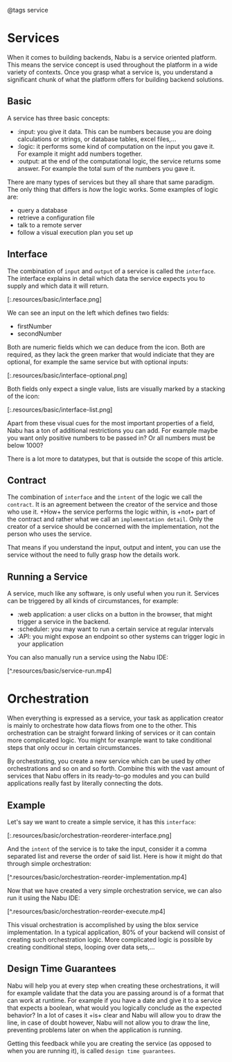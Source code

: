 @tags service

# Services

When it comes to building backends, Nabu is a service oriented platform. This means the service concept is used throughout the platform in a wide variety of contexts. Once you grasp what a service is, you understand a significant chunk of what the platform offers for building backend solutions.

## Basic

A service has three basic concepts:

- :input: you give it data. This can be numbers because you are doing calculations or strings, or database tables, excel files,... 
- :logic: it performs some kind of computation on the input you gave it. For example it might add numbers together.
- :output: at the end of the computational logic, the service returns some answer. For example the total sum of the numbers you gave it.

There are many types of services but they all share that same paradigm. The only thing that differs is _how_ the logic works. 
Some examples of logic are: 

- query a database
- retrieve a configuration file
- talk to a remote server
- follow a visual execution plan you set up

## Interface

The combination of ``input`` and ``output`` of a service is called the ``interface``. The interface explains in detail which data the service expects you to supply and which data it will return.

[:.resources/basic/interface.png]

We can see an input on the left which defines two fields:

- firstNumber
- secondNumber

Both are numeric fields which we can deduce from the icon. Both are required, as they lack the green marker that would indiciate that they are optional, for example the same service but with optional inputs:

[:.resources/basic/interface-optional.png]

Both fields only expect a single value, lists are visually marked by a stacking of the icon:

[:.resources/basic/interface-list.png]

Apart from these visual cues for the most important properties of a field, Nabu has a ton of additional restrictions you can add. For example maybe you want only positive numbers to be passed in? Or all numbers must be below 1000?

There is a lot more to datatypes, but that is outside the scope of this article.

## Contract

The combination of ``interface`` and the ``intent`` of the logic we call the ``contract``. It is an agreement between the creator of the service and those who use it. +How+ the service performs the logic within, is +not+ part of the contract and rather what we call an ``implementation detail``. Only the creator of a service should be concerned with the implementation, not the person who uses the service.

That means if you understand the input, output and intent, you can use the service without the need to fully grasp how the details work.

## Running a Service

A service, much like any software, is only useful when you run it. Services can be triggered by all kinds of circumstances, for example:

- :web application: a user clicks on a button in the browser, that might trigger a service in the backend.
- :scheduler: you may want to run a certain service at regular intervals
- :API: you might expose an endpoint so other systems can trigger logic in your application

You can also manually run a service using the Nabu IDE:

[^.resources/basic/service-run.mp4]

# Orchestration

When everything is expressed as a service, your task as application creator is mainly to orchestrate how data flows from one to the other. This orchestration can be straight forward linking of services or it can contain more complicated logic. You might for example want to take conditional steps that only occur in certain circumstances.

By orchestrating, you create a new service which can be used by other orchestrations and so on and so forth. Combine this with the vast amount of services that Nabu offers in its ready-to-go modules and you can build applications really fast by literally connecting the dots.

## Example

Let's say we want to create a simple service, it has this ``interface``:

[:.resources/basic/orchestration-reorderer-interface.png]

And the ``intent`` of the service is to take the input, consider it a comma separated list and reverse the order of said list. Here is how it might do that through simple orchestration:

[^.resources/basic/orchestration-reorder-implementation.mp4]

Now that we have created a very simple orchestration service, we can also run it using the Nabu IDE:

[^.resources/basic/orchestration-reorder-execute.mp4]

This visual orchestration is accomplished by using the blox service implementation. In a typical application, 80% of your backend will consist of creating such orchestration logic. More complicated logic is possible by creating conditional steps, looping over data sets,...

## Design Time Guarantees

Nabu will help you at every step when creating these orchestrations, it will for example validate that the data you are passing around is of a format that can work at runtime. For example if you have a date and give it to a service that expects a boolean, what would you logically conclude as the expected behavior? In a lot of cases it +is+ clear and Nabu will allow you to draw the line, in case of doubt however, Nabu will not allow you to draw the line, preventing problems later on when the application is running.

Getting this feedback while you are creating the service (as opposed to when you are running it), is called ``design time guarantees``.

